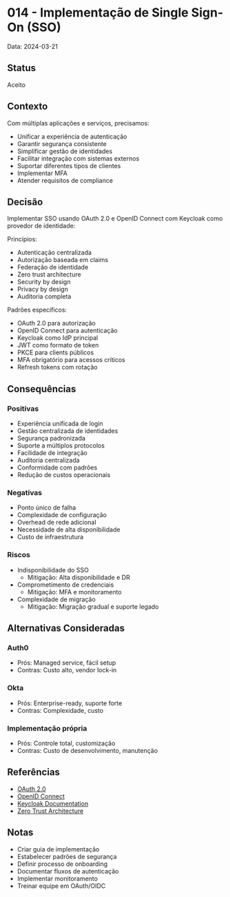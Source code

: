 # 014 - Implementação de Single Sign-On (SSO)

Data: 2024-03-21

## Status

Aceito

## Contexto

Com múltiplas aplicações e serviços, precisamos:
- Unificar a experiência de autenticação
- Garantir segurança consistente
- Simplificar gestão de identidades
- Facilitar integração com sistemas externos
- Suportar diferentes tipos de clientes
- Implementar MFA
- Atender requisitos de compliance

## Decisão

Implementar SSO usando OAuth 2.0 e OpenID Connect com Keycloak como provedor de identidade:

Princípios:
- Autenticação centralizada
- Autorização baseada em claims
- Federação de identidade
- Zero trust architecture
- Security by design
- Privacy by design
- Auditoria completa

Padrões específicos:
- OAuth 2.0 para autorização
- OpenID Connect para autenticação
- Keycloak como IdP principal
- JWT como formato de token
- PKCE para clients públicos
- MFA obrigatório para acessos críticos
- Refresh tokens com rotação

## Consequências

### Positivas

- Experiência unificada de login
- Gestão centralizada de identidades
- Segurança padronizada
- Suporte a múltiplos protocolos
- Facilidade de integração
- Auditoria centralizada
- Conformidade com padrões
- Redução de custos operacionais

### Negativas

- Ponto único de falha
- Complexidade de configuração
- Overhead de rede adicional
- Necessidade de alta disponibilidade
- Custo de infraestrutura

### Riscos

- Indisponibilidade do SSO
  - Mitigação: Alta disponibilidade e DR
- Comprometimento de credenciais
  - Mitigação: MFA e monitoramento
- Complexidade de migração
  - Mitigação: Migração gradual e suporte legado

## Alternativas Consideradas

### Auth0
- Prós: Managed service, fácil setup
- Contras: Custo alto, vendor lock-in

### Okta
- Prós: Enterprise-ready, suporte forte
- Contras: Complexidade, custo

### Implementação própria
- Prós: Controle total, customização
- Contras: Custo de desenvolvimento, manutenção

## Referências

- [OAuth 2.0](https://oauth.net/2/)
- [OpenID Connect](https://openid.net/connect/)
- [Keycloak Documentation](https://www.keycloak.org/documentation)
- [Zero Trust Architecture](https://www.nist.gov/publications/zero-trust-architecture)

## Notas

- Criar guia de implementação
- Estabelecer padrões de segurança
- Definir processo de onboarding
- Documentar fluxos de autenticação
- Implementar monitoramento
- Treinar equipe em OAuth/OIDC 